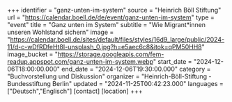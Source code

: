 +++
identifier = "ganz-unten-im-system"
source = "Heinrich Böll Stiftung"
url = "https://calendar.boell.de/de/event/ganz-unten-im-system"
type = "event"
title = "Ganz unten im System"
subtitle = "Wie Migrant*innen unseren Wohlstand sichern"
image = "https://calendar.boell.de/sites/default/files/styles/16d9_large/public/2024-11/d-c-wDfRDfeHt8I-unsplash_0.jpg?h=e5aec6c8&itok=qPM50HH8"
image_bucket = "https://storage.googleapis.com/fem-readup.appspot.com/ganz-unten-im-system.webp"
start_date = "2024-12-06T18:00:00.000"
end_date = "2024-12-06T19:30:00.000"
category = "Buchvorstellung und Diskussion"
organizer = "Heinrich-Böll-Stiftung - Bundesstiftung Berlin"
updated = "2024-11-25T00:42:23.000"
languages = ["Deutsch","Englisch"]
[contact]
[location]
+++